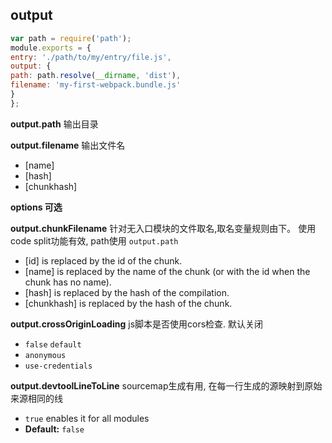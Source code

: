 ## output

```javascript
var path = require('path');
module.exports = {
entry: './path/to/my/entry/file.js',
output: {
path: path.resolve(__dirname, 'dist'),
filename: 'my-first-webpack.bundle.js'
}
};
```

**output.path**
输出目录

**output.filename**
输出文件名
- [name]
- [hash]
- [chunkhash]


**options 可选**

**output.chunkFilename**
针对无入口模块的文件取名,取名变量规则由下。 使用code split功能有效, path使用 `output.path`
- [id] is replaced by the id of the chunk.
- [name] is replaced by the name of the chunk (or with the id when the chunk has no name).
- [hash] is replaced by the hash of the compilation.
- [chunkhash] is replaced by the hash of the chunk.

**output.crossOriginLoading**
js脚本是否使用cors检查. 默认关闭
- `false` `default`
- `anonymous`
- `use-credentials`


**output.devtoolLineToLine**
sourcemap生成有用, 在每一行生成的源映射到原始来源相同的线
- `true` enables it for all modules
- **Default:** `false`